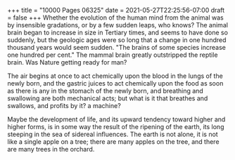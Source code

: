 +++
title = "10000 Pages 06325"
date = 2021-05-27T22:25:56-07:00
draft = false
+++
Whether the evolution of the human mind from the animal was by insensible gradations, or by a few sudden leaps, who knows? The animal brain began to increase in size in Tertiary times, and seems to have done so suddenly, but the geologic ages were so long that a change in one hundred thousand years would seem sudden. "The brains of some species increase one hundred per cent." The mammal brain greatly outstripped the reptile brain. Was Nature getting ready for man?

The air begins at once to act chemically upon the blood in the lungs of the newly born, and the gastric juices to act chemically upon the food as soon as there is any in the stomach of the newly born, and breathing and swallowing are both mechanical acts; but what is it that breathes and swallows, and profits by it? a machine?

Maybe the development of life, and its upward tendency toward higher and higher forms, is in some way the result of the ripening of the earth, its long steeping in the sea of sidereal influences. The earth is not alone, it is not like a single apple on a tree; there are many apples on the tree, and there are many trees in the orchard.
